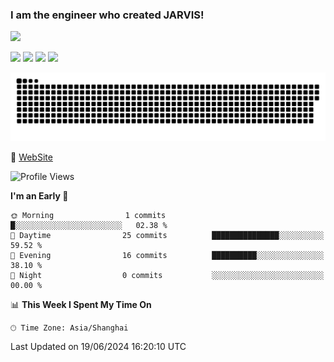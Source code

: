 ### I am the engineer who created JARVIS!

[![](https://img.shields.io/badge/MacOS-Monterey-2376bc?style=flat-square&logo=apple&logoColor=ffffff)](https://www.apple.com/)

[![](https://img.shields.io/badge/-Java-007396?style=flat-square&logo=java&logoColor=ffffff)](https://www.java.com/)
[![](https://img.shields.io/badge/-Spring-6DB33F?style=flat-square&logo=spring&logoColor=white)](https://spring.io/projects/spring-framework/)
[![](https://img.shields.io/badge/-Docker-2496ED?style=flat-square&logo=docker&logoColor=ffffff)](https://www.docker.com/)
[![](https://img.shields.io/badge/-MySQL-003545?style=flat-square&logo=mysql&logoColor=white)](https://www.mysql.com/)

<picture>
  <source media="(prefers-color-scheme: dark)" srcset="https://raw.githubusercontent.com/JARVISMindEngineer/JARVISMindEngineer/output/github-snake-dark.svg">
  <source media="(prefers-color-scheme: light)" srcset="https://raw.githubusercontent.com/JARVISMindEngineer/JARVISMindEngineer/output/github-snake.svg">
  <img alt="github contribution grid snake animation" src="https://raw.githubusercontent.com/JARVISMindEngineer/JARVISMindEngineer/output/github-snake.svg">
</picture>

💬 [WebSite](https://fastx-ai.com/)

<!--START_SECTION:waka-->
![Profile Views](http://img.shields.io/badge/Profile%20Views-15-blue)

**I'm an Early 🐤** 

```text
🌞 Morning                1 commits           █░░░░░░░░░░░░░░░░░░░░░░░░   02.38 % 
🌆 Daytime                25 commits          ███████████████░░░░░░░░░░   59.52 % 
🌃 Evening                16 commits          ██████████░░░░░░░░░░░░░░░   38.10 % 
🌙 Night                  0 commits           ░░░░░░░░░░░░░░░░░░░░░░░░░   00.00 % 
```


📊 **This Week I Spent My Time On** 

```text
🕑︎ Time Zone: Asia/Shanghai
```


 Last Updated on 19/06/2024 16:20:10 UTC
<!--END_SECTION:waka-->
